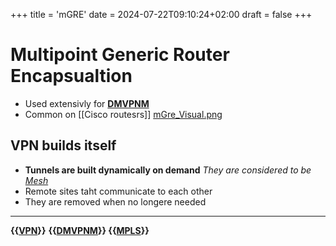 +++
title = 'mGRE'
date = 2024-07-22T09:10:24+02:00
draft = false
+++

# Multipoint Generic Router Encapsualtion
- Used extensivly for 
	**[DMVPNM](/obisdian_ntoes/notes_obsidian/ZPythonref/DjangoFramework/Network+/Data/Data_ref/DMVPNM.md)**
- Common on [[Cisco routesrs]]
[mGre_Visual.png](/mGre_Visual.png)
$$ $$
## VPN builds itself
- **Tunnels are built dynamically on demand**
	*They are considered to be [Mesh](/obisdian_ntoes/notes_obsidian/ZPythonref/DjangoFramework/Network+/Ref_OSI/Mesh.md)*
- Remote sites taht communicate to each other 
- They are removed when no longere needed 


--- 

**{{[VPN](/VPN.md)}}** **{{[DMVPNM](/obisdian_ntoes/notes_obsidian/ZPythonref/DjangoFramework/Network+/Data/Data_ref/DMVPNM.md)}} {{[MPLS](/obisdian_ntoes/notes_obsidian/ZPythonref/DjangoFramework/Network+/Data/MPLS.md)}}**

